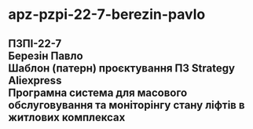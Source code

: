 # apz-pzpi-22-7-berezin-pavlo  
ПЗПІ-22-7  
Березін Павло  
Шаблон (патерн) проєктування ПЗ Strategy  
Aliexpress  
Програмна система для масового обслуговування та моніторінгу стану ліфтів в житлових комплексах
---  
